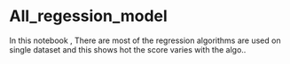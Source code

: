 # All_regession_model
In this notebook , There are most of the regression algorithms are used on single dataset and this shows hot the score varies  with the algo..

